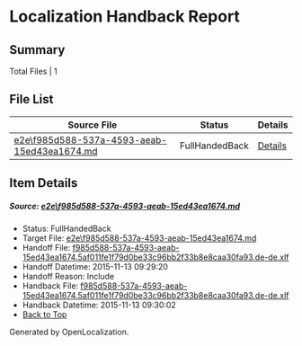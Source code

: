 # <a name='report-top'></a> Localization Handback Report

## Summary
 Total Files | 1

## File List
 Source File | Status | Details 
 ----------- | ------ | ------- 
 [e2e\f985d588-537a-4593-aeab-15ed43ea1674.md](https://github.com/OpenLocalizationTest/oltest/blob/f4ec151f339bc984f19817564787c6e454784bfb/e2e/f985d588-537a-4593-aeab-15ed43ea1674.md) | FullHandedBack | [Details](#d547ef8b0edbd73b50b35cf7b1b98f435618f0fc1)

## Item Details
##### <a name='d547ef8b0edbd73b50b35cf7b1b98f435618f0fc1'></a> Source: [e2e\f985d588-537a-4593-aeab-15ed43ea1674.md](https://github.com/OpenLocalizationTest/oltest/blob/f4ec151f339bc984f19817564787c6e454784bfb/e2e/f985d588-537a-4593-aeab-15ed43ea1674.md)
* Status: FullHandedBack
* Target File: [e2e\f985d588-537a-4593-aeab-15ed43ea1674.md](https://github.com/OpenLocalizationTestOrg/oltest.de-de/blob/49ef0cec1a01f049877cc0fd6bfb6d1242eead99/e2e/f985d588-537a-4593-aeab-15ed43ea1674.md)
* Handoff File: [f985d588-537a-4593-aeab-15ed43ea1674.5af011fe1f79d0be33c96bb2f33b8e8caa30fa93.de-de.xlf](https://github.com/OpenLocalizationTestOrg/olhandoff/blob/c38c7ad1a07e925b99671bd7f43de006e42452ff/ol-handoff/OpenLocalizationTestOrg/oltest.de-de/yanz/f985d588-537a-4593-aeab-15ed43ea1674.5af011fe1f79d0be33c96bb2f33b8e8caa30fa93.de-de.xlf)
* Handoff Datetime: 2015-11-13 09:29:20
* Handoff Reason: Include
* Handback File: [f985d588-537a-4593-aeab-15ed43ea1674.5af011fe1f79d0be33c96bb2f33b8e8caa30fa93.de-de.xlf](https://github.com/OpenLocalizationTestOrg/olhandback/blob/692b19b8d0cd14df4d0e4a218abf82fb44859af7/ol-handback/OpenLocalizationTestOrg/oltest.de-de/yanz/f985d588-537a-4593-aeab-15ed43ea1674.5af011fe1f79d0be33c96bb2f33b8e8caa30fa93.de-de.xlf)
* Handback Datetime: 2015-11-13 09:30:02
* [Back to Top](#report-top)


Generated by OpenLocalization.
